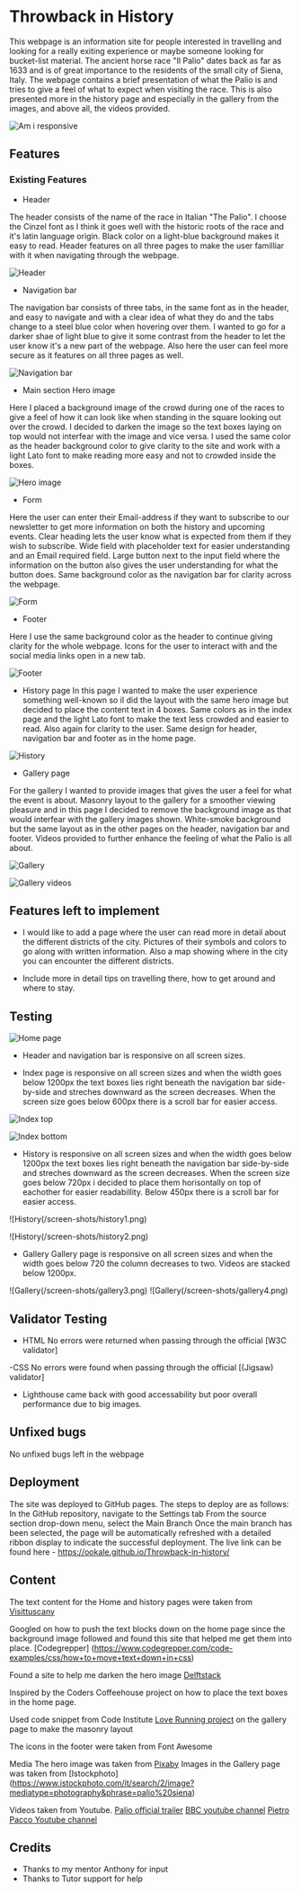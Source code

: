 # Throwback in History

This webpage is an information site for people interested in travelling and looking for a really exiting experience or maybe someone looking for bucket-list material.
The ancient horse race "Il Palio" dates back as far as 1633 and is of great importance to the residents of the small city of Siena, Italy. The webpage contains a brief presentation of what the Palio is and tries to give a feel of what to expect when visiting the race. This is also presented more in the history page and especially in the gallery from the images, and above all, the videos provided. 

![Am i responsive](/screen-shots/home.png)

## Features

### Existing Features

- Header

The header consists of the name of the race in Italian "The Palio". I choose the Cinzel font as I think it goes well with the historic roots of the race and it's latin language origin. Black color on a light-blue background makes it easy to read.
Header features on all three pages to make the user familliar with it when navigating through the webpage. 

![Header](/screen-shots/header.png)


- Navigation bar

The navigation bar consists of three tabs, in the same font as in the header, and easy to navigate and with a clear idea of what they do and the tabs change to a steel blue color when hovering over them. I wanted to go for a darker shae of light blue to give it some contrast from the header to let the user know it's a new part of the webpage. Also here the user can feel more secure as it features on all three pages as well. 

![Navigation bar](/screen-shots/navigation-bar.png)

- Main section Hero image

Here I placed a background image of the crowd during one of the races to give a feel of how it can look like when standing in the square looking out over the crowd. I decided to darken the image so the text boxes laying on top would not interfear with the image and vice versa. I used the same color as the header background color to give clarity to the site and work with a light Lato font to make reading more easy and not to crowded inside the boxes. 

![Hero image](/screen-shots/index.png)


- Form 

Here the user can enter their Email-address if they want to subscribe to our newsletter to get more information on both the history and upcoming events. 
Clear heading lets the user know what is expected from them if they wish to subscribe. Wide field with placeholder text for easier understanding and an Email required field. Large button next to the input field where the information on the button also gives the user understanding for what the button does. Same background color as the navigation bar for clarity across the webpage. 

![Form](/screen-shots/form.png)

- Footer

Here I use the same background color as the header to continue giving clarity for the whole webpage. 
Icons for the user to interact with and the social media links open in a new tab. 

![Footer](/screen-shots/footer.png)

- History page
In this page I wanted to make the user experience something well-known so iI did the layout with the same hero image but decided to place the content text in 4 boxes. Same colors as in the index page and the light Lato font to make the text less crowded and easier to read. Also again for clarity to the user. Same design for header, navigation bar and footer as in the home page. 

![History](/screen-shots/history.png)


- Gallery page

For the gallery I wanted to provide images that gives the user a feel for what the event is about. Masonry layout to the gallery for a smoother viewing pleasure and in this page I decided to remove the background image as that would interfear with the gallery images shown. White-smoke background but the same layout as in the other pages on the header, navigation bar and footer. Videos provided to further enhance the feeling of what the Palio is all about.

![Gallery](/screen-shots/gallery.png)

![Gallery videos](/screen-shots/gallery2.png)

## Features left to implement

- I would like to add a page where the user can read more in detail about the different districts of the city. Pictures of their symbols and colors to go along with written information. Also a map showing where in the city you can encounter the different districts. 

- Include more in detail tips on travelling there, how to get around and where to stay. 

## Testing

![Home page](/screen-shots/home.png)


- Header and navigation bar is responsive on all screen sizes. 

- Index page is responsive on all screen sizes and when the width goes below 1200px the text boxes lies right beneath the navigation bar side-by-side and streches downward as the screen decreases. When the screen size goes below 600px there is a scroll bar for easier access. 

![Index top](/screen-shots/index-responsive-top.png)

![Index bottom](/screen-shots/index-responsive-bottom.png)

- History is responsive on all screen sizes and when the width goes below 1200px the text boxes lies right beneath the navigation bar side-by-side and streches downward as the screen decreases. When the screen size goes below 720px i decided to place them horisontally on top of eachother for easier readabillity. Below 450px there is a scroll bar for easier access. 

![History(/screen-shots/history1.png)

![History(/screen-shots/history2.png)


- Gallery
Gallery page is responsive on all screen sizes and when the width goes below 720 the column decreases to two. 
Videos are stacked below 1200px. 

![Gallery(/screen-shots/gallery3.png)
![Gallery(/screen-shots/gallery4.png)

## Validator Testing

- HTML
No errors were returned when passing through the official [W3C validator]


-CSS
No errors were found when passing through the official [(Jigsaw) validator]

- Lighthouse came back with good accessability but poor overall performance due to big images.


## Unfixed bugs
No unfixed bugs left in the webpage

## Deployment

The site was deployed to GitHub pages. The steps to deploy are as follows:
In the GitHub repository, navigate to the Settings tab
From the source section drop-down menu, select the Main Branch
Once the main branch has been selected, the page will be automatically refreshed with a detailed ribbon display to indicate the successful deployment.
The live link can be found here - https://ookale.github.io/Throwback-in-history/

## Content
The text content for the Home and history pages were taken from [Visittuscany](https://m.visittuscany.com/en/ideas/palio-di-siena-all-the-things-you-need-to-know/)

Googled on how to push the text blocks down on the home page since the background image followed and found this site that helped me get them into place. [Codegrepper]
(https://www.codegrepper.com/code-examples/css/how+to+move+text+down+in+css)

Found a site to help me darken the hero image [Delftstack](https://www.delftstack.com/howto/css/darken-background-image-css/)

Inspired by the Coders Coffeehouse project on how to place the text boxes in the home page. 

Used code snippet from Code Institute [Love Running project](https://code-institute-org.github.io/love-running-2.0/index.html) on the gallery page to make the masonry layout

The icons in the footer were taken from Font Awesome

Media
The hero image was taken from [Pixaby](https://pixabay.com/sv/photos/palio-siena-toscana-711295/)
Images in the Gallery page was taken from [Istockphoto] (https://www.istockphoto.com/it/search/2/image?mediatype=photography&phrase=palio%20siena)

Videos taken from Youtube.
[Palio official trailer](https://www.youtube.com/watch?v=JkI7OhMeCFA)
[BBC youtube channel](https://www.youtube.com/watch?v=zCtWidd0vMo&t=1s)
[Pietro Pacco Youtube channel](https://www.youtube.com/watch?v=nnRr3kFmsWQ&t=1s)

## Credits
- Thanks to my mentor Anthony for input
- Thanks to Tutor support for help 

